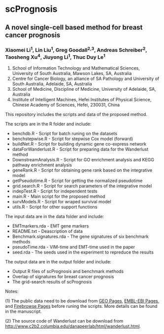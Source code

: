 # scPrognosis 
## A novel single-cell based method for breast cancer prognosis
### Xiaomei Li<sup>1</sup>, Lin Liu<sup>1</sup>, Greg Goodall<sup>2,3</sup>, Andreas Schreiber<sup>2</sup>, Taosheng Xu<sup>4</sup>, Jiuyong Li<sup>1</sup>, Thuc Duy Le<sup>1</sup>

1. School of Information Technology and Mathematical Sciences, University of South Australia, Mawson Lakes, SA, Australia
2. Centre for Cancer Biology, an alliance of SA Pathology and University of South Australia, Adelaide, SA, Australia
3. School of Medicine, Discipline of Medicine, University of Adelaide, SA, Australia
4. Institute of Intelligent Machines, Hefei Institutes of Physical Science, Chinese Academy of Sciences, Hefei, 230031, China

This repository includes the scripts and data of the proposed method. 

The scripts are in the R folder and include:

- benchdb.R - Script for batch runing on the datasets
- benchstepwise.R - Script for stepwise Cox model (forward)
- buildNet.R - Script for building dynamic gene co-express network
- dataForWanderlust.R - Script for preparing data for the Wanderlust method
- DownstreamAnalysis.R - Script for GO enrichment analysis and KEGG pathway enrichment analysis
- geneRank.R - Script for obtaining gene rank based on the integrative model
- getPseudotime.R - Script for getting the normalized pseudotime
- grid.search.R - Script for search parameters of the integrative model
- indepTest.R - Script for independent tests
- main.R - Main script for the proposed method
- survModels.R - Script for wraped survival model
- utils.R - Script for other support functions

The input data are in the data folder and include:
- EMTmarkers.rda - EMT gene markers
- README.txt - Deascription of data
- Benchmark.signatures.rda - The gene signatures of six benchmark methods
- pseudoTime.rda - VIM-time and EMT-time used in the paper
- seed.rda - The seeds used in the experiment to repreduce the results

The output data are in the output folder and include:
- Output R files of scPrognosis and benchmark methods
- Overlap of signatures for breast cancer prognosis
- The grid-search results of scPrognosis

Notes:

(1) The public data need to be download from [GEO Pages](https://www.ncbi.nlm.nih.gov/geo/), [EMBL-EBI Pages](https://www.ebi.ac.uk/ega/), and [Firebrowse Pages](http://firebrowse.org/) before runing the scripts. More details can be found in the manuscript.

(2) The source code of Wanderlust can be download from http://www.c2b2.columbia.edu/danapeerlab/html/wanderlust.html.
